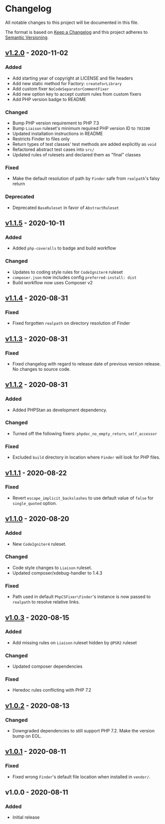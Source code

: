 # Changelog

All notable changes to this project will be documented in this file.

The format is based on [Keep a Changelog](https://keepachangelog.com/en/1.0.0/)
and this project adheres to [Semantic Versioning](https://semver.org/spec/v2.0.0.html).

## [v1.2.0](https://github.com/paulbalandan/liaison-cs-config/compare/v1.1.5...v1.2.0) - 2020-11-02

### Added

- Add starting year of copyright at LICENSE and file headers
- Add new static method for Factory: `createForLibrary`
- Add custom fixer `NoCodeSeparatorCommentFixer`
- Add new option key to accept custom rules from custom fixers
- Add PHP version badge to README

### Changed

- Bump PHP version requirement to PHP 7.3
- Bump `Liaison` ruleset's minimum required PHP version ID to `703200`
- Updated installation instructions in README
- Restricts Finder to files only
- Return types of test classes' test methods are added explicitly as `void`
- Refactored abstract test cases into `src/`
- Updated rules of rulesets and declared them as "final" classes

### Fixed

- Make the default resolution of path by `Finder` safe from `realpath`'s falsy return

### Deprecated

- Deprecated `BaseRuleset` in favor of `AbstractRuleset`

## [v1.1.5](https://github.com/paulbalandan/liaison-cs-config/compare/v1.1.4...v1.1.5) - 2020-10-11

### Added

- Added `php-coveralls` to badge and build workflow

### Changed

- Updates to coding style rules for `CodeIgniter4` ruleset
- `composer.json` now includes config `preferred-install: dist`
- Build workflow now uses Composer v2

## [v1.1.4](https:://github.com/paulbalandan/liaison-cs-config/compare/v1.1.3...v1.1.4) - 2020-08-31

### Fixed

- Fixed forgotten `realpath` on directory resolution of Finder

## [v1.1.3](https://github.com/paulbalandan/liaison-cs-config/compare/v1.1.2...v1.1.3) - 2020-08-31

### Fixed

- Fixed changelog with regard to release date of previous version release. No changes to source code.

## [v1.1.2](https://github.com/paulbalandan/liaison-cs-config/compare/v1.1.1...v1.1.2) - 2020-08-31

### Added

- Added PHPStan as development dependency.

### Changed

- Turned off the following fixers: `phpdoc_no_empty_return`, `self_accessor`

### Fixed

- Excluded `build` directory in location where `Finder` will look for PHP files.

## [v1.1.1](https://github.com/paulbalandan/liaison-cs-config/compare/v1.1.0...v1.1.1) - 2020-08-22

### Fixed

- Revert `escape_implicit_backslashes` to use default value of `false` for `single_quoted` option.

## [v1.1.0](https://github.com/paulbalandan/liaison-cs-config/compare/v1.0.3...v1.1.0) - 2020-08-20

### Added

- New `CodeIgniter4` ruleset.

### Changed

- Code style changes to `Liaison` ruleset.
- Updated composer/xdebug-handler to 1.4.3

### Fixed

- Path used in default `PhpCSFixer\Finder`'s instance is now passed to `realpath` to resolve relative links.

## [v1.0.3](https://github.com/paulbalandan/liaison-cs-config/compare/v1.0.2...v1.0.3) - 2020-08-15

### Added

- Add missing rules on `Liaison` ruleset hidden by `@PSR2` ruleset

### Changed

- Updated composer dependencies

### Fixed

- Heredoc rules conflicting with PHP 7.2

## [v1.0.2](https://github.com/paulbalandan/liaison-cs-config/compare/v1.0.1...v1.0.2) - 2020-08-13

### Changed

- Downgraded dependencies to still support PHP 7.2. Make the version bump on EOL.

## [v1.0.1](https://github.com/paulbalandan/liaison-cs-config/compare/v1.0.0...v1.0.1) - 2020-08-11

### Fixed

- Fixed wrong `Finder`'s default file location when installed in `vendor/`.

## v1.0.0 - 2020-08-11

### Added

- Initial release
